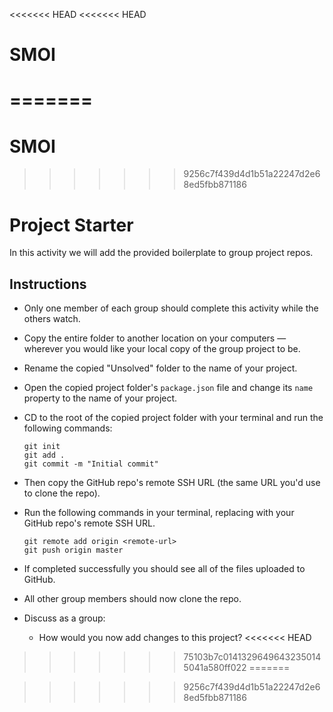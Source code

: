 <<<<<<< HEAD
<<<<<<< HEAD
# SMOI
=======
=======

# SMOI

>>>>>>> 9256c7f439d4d1b51a22247d2e68ed5fbb871186
# Project Starter

In this activity we will add the provided boilerplate to group project repos.

## Instructions

* Only one member of each group should complete this activity while the others watch.

* Copy the entire folder to another location on your computers &mdash; wherever you would like your local copy of the group project to be.

* Rename the copied "Unsolved" folder to the name of your project.

* Open the copied project folder's `package.json` file and change its `name` property to the name of your project.

* CD to the root of the copied project folder with your terminal and run the following commands:

  ```
  git init
  git add .
  git commit -m "Initial commit"
  ```

* Then copy the GitHub repo's remote SSH URL (the same URL you'd use to clone the repo).

* Run the following commands in your terminal, replacing <remote-url> with your GitHub repo's remote SSH URL.

  ```
  git remote add origin <remote-url>
  git push origin master
  ```

* If completed successfully you should see all of the files uploaded to GitHub.

* All other group members should now clone the repo.

* Discuss as a group:

  * How would you now add changes to this project?
<<<<<<< HEAD
>>>>>>> 75103b7c01413296496432350145041a580ff022
=======

>>>>>>> 9256c7f439d4d1b51a22247d2e68ed5fbb871186
